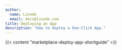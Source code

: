 ```yaml
---
author:
  name: Linode
  email: docs@linode.com
title: Deploying an App
description: "How to deploy a One-Click App."
---
```


{{< content "marketplace-deploy-app-shortguide" >}}
